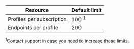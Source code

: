 Resource| Default limit
---|---
Profiles per subscription | 100 <sup>1</sup>
Endpoints per profile| 200

<sup>1</sup>Contact support in case you need to increase these limits.